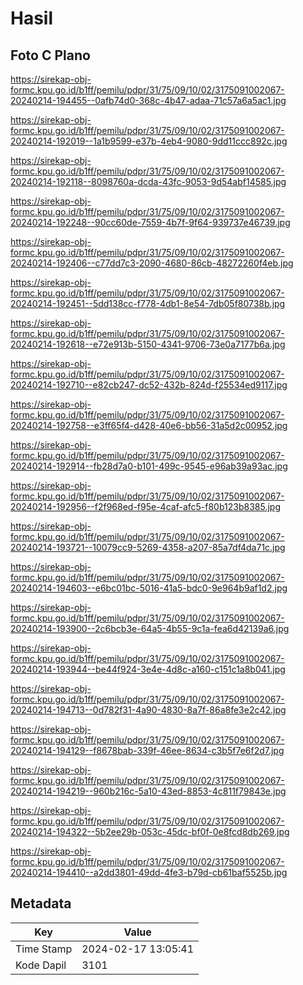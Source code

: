 # Hasil

## Foto C Plano

https://sirekap-obj-formc.kpu.go.id/b1ff/pemilu/pdpr/31/75/09/10/02/3175091002067-20240214-194455--0afb74d0-368c-4b47-adaa-71c57a6a5ac1.jpg

https://sirekap-obj-formc.kpu.go.id/b1ff/pemilu/pdpr/31/75/09/10/02/3175091002067-20240214-192019--1a1b9599-e37b-4eb4-9080-9dd11ccc892c.jpg

https://sirekap-obj-formc.kpu.go.id/b1ff/pemilu/pdpr/31/75/09/10/02/3175091002067-20240214-192118--8098760a-dcda-43fc-9053-9d54abf14585.jpg

https://sirekap-obj-formc.kpu.go.id/b1ff/pemilu/pdpr/31/75/09/10/02/3175091002067-20240214-192248--90cc60de-7559-4b7f-9f64-939737e46739.jpg

https://sirekap-obj-formc.kpu.go.id/b1ff/pemilu/pdpr/31/75/09/10/02/3175091002067-20240214-192406--c77dd7c3-2090-4680-86cb-48272260f4eb.jpg

https://sirekap-obj-formc.kpu.go.id/b1ff/pemilu/pdpr/31/75/09/10/02/3175091002067-20240214-192451--5dd138cc-f778-4db1-8e54-7db05f80738b.jpg

https://sirekap-obj-formc.kpu.go.id/b1ff/pemilu/pdpr/31/75/09/10/02/3175091002067-20240214-192618--e72e913b-5150-4341-9706-73e0a7177b6a.jpg

https://sirekap-obj-formc.kpu.go.id/b1ff/pemilu/pdpr/31/75/09/10/02/3175091002067-20240214-192710--e82cb247-dc52-432b-824d-f25534ed9117.jpg

https://sirekap-obj-formc.kpu.go.id/b1ff/pemilu/pdpr/31/75/09/10/02/3175091002067-20240214-192758--e3ff65f4-d428-40e6-bb56-31a5d2c00952.jpg

https://sirekap-obj-formc.kpu.go.id/b1ff/pemilu/pdpr/31/75/09/10/02/3175091002067-20240214-192914--fb28d7a0-b101-499c-9545-e96ab39a93ac.jpg

https://sirekap-obj-formc.kpu.go.id/b1ff/pemilu/pdpr/31/75/09/10/02/3175091002067-20240214-192956--f2f968ed-f95e-4caf-afc5-f80b123b8385.jpg

https://sirekap-obj-formc.kpu.go.id/b1ff/pemilu/pdpr/31/75/09/10/02/3175091002067-20240214-193721--10079cc9-5269-4358-a207-85a7df4da71c.jpg

https://sirekap-obj-formc.kpu.go.id/b1ff/pemilu/pdpr/31/75/09/10/02/3175091002067-20240214-194603--e6bc01bc-5016-41a5-bdc0-9e964b9af1d2.jpg

https://sirekap-obj-formc.kpu.go.id/b1ff/pemilu/pdpr/31/75/09/10/02/3175091002067-20240214-193900--2c6bcb3e-64a5-4b55-9c1a-fea6d42139a6.jpg

https://sirekap-obj-formc.kpu.go.id/b1ff/pemilu/pdpr/31/75/09/10/02/3175091002067-20240214-193944--be44f924-3e4e-4d8c-a160-c151c1a8b041.jpg

https://sirekap-obj-formc.kpu.go.id/b1ff/pemilu/pdpr/31/75/09/10/02/3175091002067-20240214-194713--0d782f31-4a90-4830-8a7f-86a8fe3e2c42.jpg

https://sirekap-obj-formc.kpu.go.id/b1ff/pemilu/pdpr/31/75/09/10/02/3175091002067-20240214-194129--f8678bab-339f-46ee-8634-c3b5f7e6f2d7.jpg

https://sirekap-obj-formc.kpu.go.id/b1ff/pemilu/pdpr/31/75/09/10/02/3175091002067-20240214-194219--960b216c-5a10-43ed-8853-4c811f79843e.jpg

https://sirekap-obj-formc.kpu.go.id/b1ff/pemilu/pdpr/31/75/09/10/02/3175091002067-20240214-194322--5b2ee29b-053c-45dc-bf0f-0e8fcd8db269.jpg

https://sirekap-obj-formc.kpu.go.id/b1ff/pemilu/pdpr/31/75/09/10/02/3175091002067-20240214-194410--a2dd3801-49dd-4fe3-b79d-cb61baf5525b.jpg


## Metadata

| Key        | Value               |
| ---------- | ------------------- |
| Time Stamp | 2024-02-17 13:05:41 |
| Kode Dapil | 3101                |



